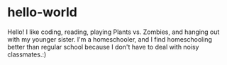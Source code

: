 # hello-world

Hello! I like coding, reading, playing Plants vs. Zombies, and hanging out with my younger sister. I'm a homeschooler, and I find homeschooling better than regular school because I don't have to deal with noisy classmates.:)
